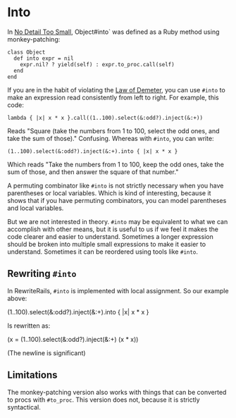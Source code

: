 Into
===

In [No Detail Too Small](http://weblog.raganwald.com/2008/01/no-detail-too-small.html), Object#into` was defined as a Ruby method using monkey-patching:

    class Object
      def into expr = nil
        expr.nil? ? yield(self) : expr.to_proc.call(self)
      end
    end

If you are in the habit of violating the [Law of Demeter](http://en.wikipedia.org/wiki/Law_of_Demeter), you can use `#into` to make an expression read consistently from left to right. For example, this code:

	lambda { |x| x * x }.call((1..100).select(&:odd?).inject(&:+))
	
Reads "Square (take the numbers from 1 to 100, select the odd ones, and take the sum of those)." Confusing. Whereas with `#into`, you can write:

	(1..100).select(&:odd?).inject(&:+).into { |x| x * x }

Which reads "Take the numbers from 1 to 100, keep the odd ones, take the sum of those, and then answer the square of that number."

A permuting combinator like `#into` is not strictly necessary when you have parentheses or local variables. Which is kind of interesting, because it shows that if you have permuting combinators, you can model parentheses and local variables.

But we are not interested in theory. `#into` may be equivalent to what we can accomplish with other means, but it is useful to us if we feel it makes the code clearer and easier to understand. Sometimes a longer expression should be broken into multiple small expressions to make it easier to understand. Sometimes it can be reordered using tools like `#into`.

Rewriting `#into`
---

In RewriteRails, `#into` is implemented with local assignment. So our example above:

  (1..100).select(&:odd?).inject(&:+).into { |x| x * x }
  
Is rewritten as:

  (x = (1..100).select(&:odd?).inject(&:+)
    (x * x))

(The newline is significant)

Limitations
---

The monkey-patching version also works with things that can be converted to procs with `#to_proc`. This version does not, because it is strictly syntactical.